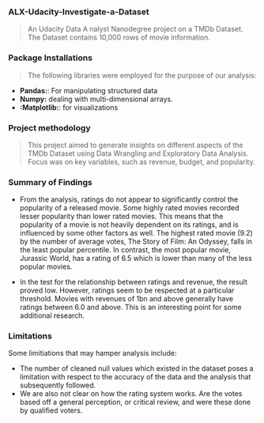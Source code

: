 ### ALX-Udacity-Investigate-a-Dataset
> An Udacity Data A nalyst Nanodegree project on a TMDb Dataset. The Dataset contains 10,000 rows of movie information.

### Package Installations
> The following libraries were employed for the purpose of our analysis:
- **Pandas:**: For manipulating structured data 
- **Numpy:** dealing with multi-dimensional arrays. 
- **:Matplotlib:**: for visualizations

### Project methodology
> This project aimed to generate insights on different aspects of the TMDb Dataset using Data Wrangling and Exploratory Data Analysis. Focus was on key variables, such as revenue, budget, and popularity.

### Summary of Findings
- From the analysis, ratings do not appear to significantly control the popularity of a released movie. Some highly rated movies recorded lesser popularity than lower rated movies. This means that the popularity of a movie is not heavily dependent on its ratings, and is influenced by some other factors as well. The highest rated movie (9.2) by the number of average votes, The Story of Film: An Odyssey, falls in the least popular percentile. In contrast, the most popular movie, Jurassic World, has a rating of 6.5 which is lower than many of the less popular movies.

- In the test for the relationship between ratings and revenue, the result proved low. However, ratings seem to be respected at a particular threshold. Movies with revenues of 1bn and above generally have ratings between 6.0 and above. This is an interesting point for some additional research.

### Limitations
Some limitiations that may hamper analysis include:

- The number of cleaned null values which existed in the dataset poses a limitation with respect to the accuracy of the data and the analysis that subsequently followed.
- We are also not clear on how the rating system works. Are the votes based off a general perception, or critical review, and were these done by qualified voters.
